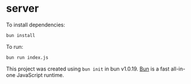 # server

To install dependencies:

```bash
bun install
```

To run:

```bash
bun run index.js
```

This project was created using `bun init` in bun v1.0.19. [Bun](https://bun.sh) is a fast all-in-one JavaScript runtime.
